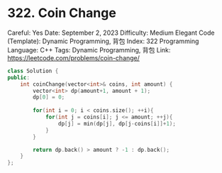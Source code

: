 # 322. Coin Change

Careful: Yes
Date: September 2, 2023
Difficulty: Medium
Elegant Code (Template): Dynamic Programming, 背包
Index: 322
Programming Language: C++
Tags: Dynamic Programming, 背包
Link: https://leetcode.com/problems/coin-change/

```cpp
class Solution {
public:
    int coinChange(vector<int>& coins, int amount) {
        vector<int> dp(amount+1, amount + 1); 
        dp[0] = 0;
        
        for(int i = 0; i < coins.size(); ++i){
            for(int j = coins[i]; j <= amount; ++j){
                dp[j] = min(dp[j], dp[j-coins[i]]+1);
            }
        }

        return dp.back() > amount ? -1 : dp.back();
    }
};
```